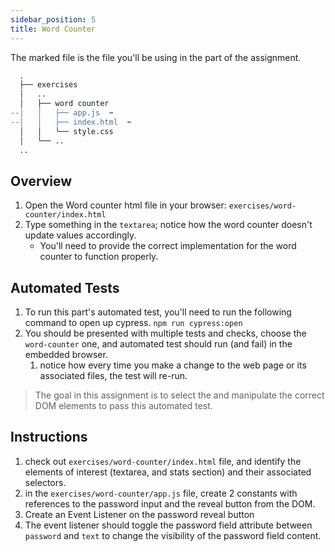 ```yaml
---
sidebar_position: 5
title: Word Counter
---
```

The marked file is the file you'll be using in the part of the assignment.
```diff
  .
  ├── exercises
  │   ..
  │   ├── word counter
--│   │   ├── app.js  ⬅️
--│   │   ├── index.html  ⬅️
  │   │   └── style.css
  │   └── ..
  ..
```
## Overview
1. Open the Word counter html file in your browser: `exercises/word-counter/index.html`
2. Type something in the `textarea`; notice how the word counter doesn't update values accordingly.
   * You'll need to provide the correct implementation for the word counter to function properly. 

## Automated Tests
1. To run this part's automated test, you'll need to run the following command to open up cypress. `npm run cypress:open`
2. You should be presented with multiple tests and checks, choose the `word-counter` one, and automated test should run (and fail) in the embedded browser. 
   1. notice how every time you make a change to the web page or its associated files, the test will re-run.

> The goal in this assignment is to select the and manipulate the correct DOM elements to pass this automated test. 

## Instructions
1. check out `exercises/word-counter/index.html` file, and identify the elements of interest (textarea, and stats section) and their associated selectors.
2. in the `exercises/word-counter/app.js` file, create 2 constants with references to the password input and the reveal button from the DOM.
3. Create an Event Listener on the password reveal button
4. The event listener should toggle the password field attribute between `password` and `text` to change the visibility of the password field content.